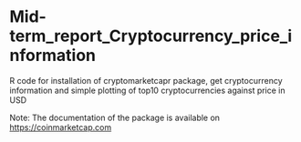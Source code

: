# Mid-term_report_Cryptocurrency_price_information

R code for installation of cryptomarketcapr package, get cryptocurrency information and simple plotting of top10 cryptocurrencies against price in USD

Note: The documentation of the package is available on https://coinmarketcap.com
